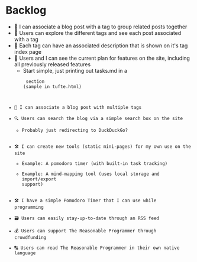 # Backlog

- 📄 I can associate a blog post with a tag to group related posts together
- 📄 Users can explore the different tags and see each post associated with a tag
- 📙 Each tag can have an associated description that is shown on it's tag index page
- 🎯 Users and I can see the current plan for features on the site, including all previously released features
    - Start simple, just printing out tasks.md in a <pre><code> section (sample in tufte.html)
- 📄 I can associate a blog post with multiple tags 
- 🔍 Users can search the blog via a simple search box on the site
    - Probably just redirecting to DuckDuckGo?
- 🛠 I can create new tools (static mini-pages) for my own use on the site
    - Example: A pomodoro timer (with built-in task tracking)
    - Example: A mind-mapping tool (uses local storage and import/export support)
- 🛠 I have a simple Pomodoro Timer that I can use while programming
- 🗃 Users can easily stay-up-to-date through an RSS feed
- 💰 Users can support The Reasonable Programmer through crowdfunding
- 🔠 Users can read The Reasonable Programmer in their own native language

